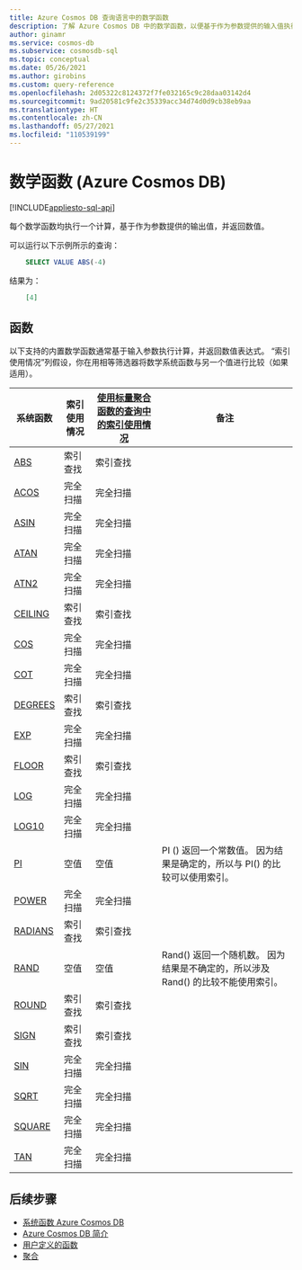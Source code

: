 ```yaml
---
title: Azure Cosmos DB 查询语言中的数学函数
description: 了解 Azure Cosmos DB 中的数学函数，以便基于作为参数提供的输入值执行计算，并返回数值。
author: ginamr
ms.service: cosmos-db
ms.subservice: cosmosdb-sql
ms.topic: conceptual
ms.date: 05/26/2021
ms.author: girobins
ms.custom: query-reference
ms.openlocfilehash: 2d05322c8124372f7fe032165c9c28daa03142d4
ms.sourcegitcommit: 9ad20581c9fe2c35339acc34d74d0d9cb38eb9aa
ms.translationtype: HT
ms.contentlocale: zh-CN
ms.lasthandoff: 05/27/2021
ms.locfileid: "110539199"
---
```

# <a name="mathematical-functions-azure-cosmos-db"></a>数学函数 (Azure Cosmos DB)  
[!INCLUDE[appliesto-sql-api](includes/appliesto-sql-api.md)]

每个数学函数均执行一个计算，基于作为参数提供的输出值，并返回数值。

可以运行以下示例所示的查询：

```sql
    SELECT VALUE ABS(-4)
```

结果为：

```json
    [4]
```

## <a name="functions"></a>函数

以下支持的内置数学函数通常基于输入参数执行计算，并返回数值表达式。 “索引使用情况”列假设，你在用相等筛选器将数学系统函数与另一个值进行比较（如果适用）。
 
| 系统函数                 | 索引使用情况 | [使用标量聚合函数的查询中的索引使用情况](index-overview.md#index-utilization-for-scalar-aggregate-functions) | 备注                                                      |
| ------------------------------- | ----------- | ------------------------------------------------------ | ------------------------------------------------------------ |
| [ABS](sql-query-abs.md)         | 索引查找  | 索引查找                                             |                                                              |
| [ACOS](sql-query-acos.md)       | 完全扫描   | 完全扫描                                              |                                                              |
| [ASIN](sql-query-asin.md)       | 完全扫描   | 完全扫描                                              |                                                              |
| [ATAN](sql-query-atan.md)       | 完全扫描   | 完全扫描                                              |                                                              |
| [ATN2](sql-query-atn2.md)       | 完全扫描   | 完全扫描                                              |                                                              |
| [CEILING](sql-query-ceiling.md) | 索引查找  | 索引查找                                             |                                                              |
| [COS](sql-query-cos.md)         | 完全扫描   | 完全扫描                                              |                                                              |
| [COT](sql-query-cot.md)         | 完全扫描   | 完全扫描                                              |                                                              |
| [DEGREES](sql-query-degrees.md) | 索引查找  | 索引查找                                             |                                                              |
| [EXP](sql-query-exp.md)         | 完全扫描   | 完全扫描                                              |                                                              |
| [FLOOR](sql-query-floor.md)     | 索引查找  | 索引查找                                             |                                                              |
| [LOG](sql-query-log.md)         | 完全扫描   | 完全扫描                                              |                                                              |
| [LOG10](sql-query-log10.md)     | 完全扫描   | 完全扫描                                              |                                                              |
| [PI](sql-query-pi.md)           | 空值         | 空值                                                    | PI () 返回一个常数值。 因为结果是确定的，所以与 PI() 的比较可以使用索引。 |
| [POWER](sql-query-power.md)     | 完全扫描   | 完全扫描                                              |                                                              |
| [RADIANS](sql-query-radians.md) | 索引查找  | 索引查找                                             |                                                              |
| [RAND](sql-query-rand.md)       | 空值         | 空值                                                    | Rand() 返回一个随机数。 因为结果是不确定的，所以涉及 Rand() 的比较不能使用索引。 |
| [ROUND](sql-query-round.md)     | 索引查找  | 索引查找                                             |                                                              |
| [SIGN](sql-query-sign.md)       | 索引查找  | 索引查找                                             |                                                              |
| [SIN](sql-query-sin.md)         | 完全扫描   | 完全扫描                                              |                                                              |
| [SQRT](sql-query-sqrt.md)       | 完全扫描   | 完全扫描                                              |                                                              |
| [SQUARE](sql-query-square.md)   | 完全扫描   | 完全扫描                                              |                                                              |
| [TAN](sql-query-tan.md)         | 完全扫描   | 完全扫描                                              |                                                              |

## <a name="next-steps"></a>后续步骤

- [系统函数 Azure Cosmos DB](sql-query-system-functions.md)
- [Azure Cosmos DB 简介](introduction.md)
- [用户定义的函数](sql-query-udfs.md)
- [聚合](sql-query-aggregate-functions.md)
